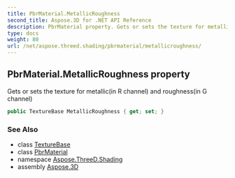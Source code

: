 ```yaml
---
title: PbrMaterial.MetallicRoughness
second_title: Aspose.3D for .NET API Reference
description: PbrMaterial property. Gets or sets the texture for metallicin R channel and roughnessin G channel
type: docs
weight: 80
url: /net/aspose.threed.shading/pbrmaterial/metallicroughness/
---
```

## PbrMaterial.MetallicRoughness property

Gets or sets the texture for metallic(in R channel) and roughness(in G channel)

```csharp
public TextureBase MetallicRoughness { get; set; }
```

### See Also

* class [TextureBase](../../texturebase/)
* class [PbrMaterial](../)
* namespace [Aspose.ThreeD.Shading](../../../aspose.threed.shading/)
* assembly [Aspose.3D](../../../)


